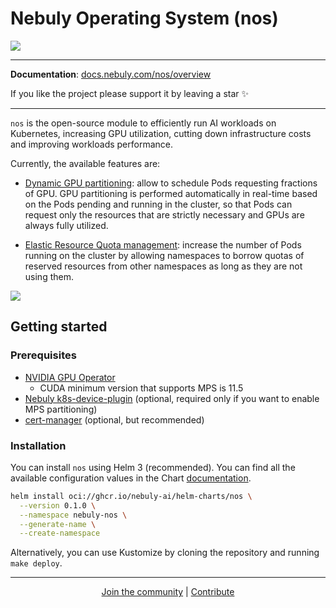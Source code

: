# Nebuly Operating System (nos)

![](docs/en/docs/img/nos-logo.png)

---

**Documentation**: <a href="https://docs.nebuly.com/nos/overview" target="_blank"> docs.nebuly.com/nos/overview </a>

If you like the project please support it by leaving a star ✨

---

`nos` is the open-source module to efficiently run AI workloads on Kubernetes,
increasing GPU utilization, cutting down infrastructure costs and improving workloads performance.

Currently, the available features are:

* [Dynamic GPU partitioning](https://docs.nebuly.com/nos/dynamic-gpu-partitioning/overview): allow to schedule Pods requesting
fractions of GPU. GPU partitioning is performed automatically in real-time based on the Pods pending and running in
the cluster, so that Pods can request only the resources that are strictly necessary and GPUs are always fully utilized.

* [Elastic Resource Quota management](https://docs.nebuly.com/nos/elastic-resource-quota/overview): increase the number of Pods running on the
cluster by allowing namespaces to borrow quotas of reserved resources from other namespaces as long as they are
not using them.

![](docs/en/docs/img/gpu-utilization.png)


## Getting started

### Prerequisites

* [NVIDIA GPU Operator](https://github.com/NVIDIA/gpu-operator)
	* CUDA minimum version that supports MPS is 11.5
* [Nebuly k8s-device-plugin](https://github.com/nebuly-ai/k8s-device-plugin) (optional, required only if you want to enable MPS partitioning)
* [cert-manager](https://cert-manager.io/docs/) (optional, but recommended)

### Installation

You can install `nos` using Helm 3 (recommended).
You can find all the available configuration values in the Chart [documentation](https://docs.nebuly.com/nos/helm-charts/nos/).

```bash
helm install oci://ghcr.io/nebuly-ai/helm-charts/nos \
  --version 0.1.0 \
  --namespace nebuly-nos \
  --generate-name \
  --create-namespace
```

Alternatively, you can use Kustomize by cloning the repository and running `make deploy`.

---

<p align="center">
  <a href="https://discord.gg/RbeQMu886J">Join the community</a>  | <a href="https://docs.nebuly.com/nos/developer/contribution-guidelines/"> Contribute </a>
</p>

